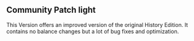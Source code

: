 ## Community Patch light

This Version offers an improved version of the original History Edition.
It contains no balance changes but a lot of bug fixes and optimization.